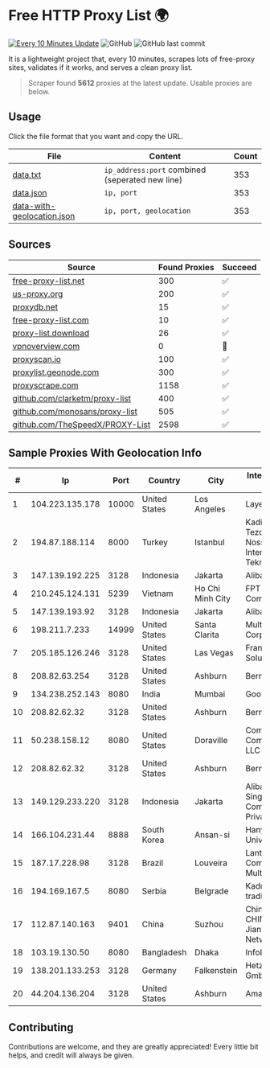
# Free HTTP Proxy List 🌍

[![Every 10 Minutes Update](https://github.com/mertguvencli/http-proxy-list/actions/workflows/main.yml/badge.svg?branch=main)](https://github.com/mertguvencli/http-proxy-list/actions/workflows/main.yml)
![GitHub](https://img.shields.io/github/license/mertguvencli/http-proxy-list)
![GitHub last commit](https://img.shields.io/github/last-commit/mertguvencli/http-proxy-list)

It is a lightweight project that, every 10 minutes, scrapes lots of free-proxy sites, validates if it works, and serves a clean proxy list.


> Scraper found **5612** proxies at the latest update. Usable proxies are below.

## Usage

Click the file format that you want and copy the URL.


|File|Content|Count|
|----|-------|-----|
|[data.txt](https://raw.githubusercontent.com/mertguvencli/http-proxy-list/main/proxy-list/data.txt)|`ip_address:port` combined (seperated new line)|353|
|[data.json](https://raw.githubusercontent.com/mertguvencli/http-proxy-list/main/proxy-list/data.json)|`ip, port`|353|
|[data-with-geolocation.json](https://raw.githubusercontent.com/mertguvencli/http-proxy-list/main/proxy-list/data-with-geolocation.json)|`ip, port, geolocation`|353|

## Sources

|Source|Found Proxies|Succeed|
|------|-------------|-------|
|[free-proxy-list.net](https://free-proxy-list.net)|300|✅|
|[us-proxy.org](https://www.us-proxy.org)|200|✅|
|[proxydb.net](http://proxydb.net)|15|✅|
|[free-proxy-list.com](https://free-proxy-list.com/?page=&port=&type%5B%5D=http&type%5B%5D=https&up_time=0&search=Search)|10|✅|
|[proxy-list.download](https://www.proxy-list.download/HTTP)|26|✅|
|[vpnoverview.com](https://vpnoverview.com/privacy/anonymous-browsing/free-proxy-servers)|0|🚫|
|[proxyscan.io](https://www.proxyscan.io)|100|✅|
|[proxylist.geonode.com](https://proxylist.geonode.com/api/proxy-list?limit=300&page=1&sort_by=lastChecked&sort_type=desc&protocols=http,https)|300|✅|
|[proxyscrape.com](https://api.proxyscrape.com/v2/?request=displayproxies&protocol=http&timeout=10000&country=all&ssl=all&anonymity=all)|1158|✅|
|[github.com/clarketm/proxy-list](https://raw.githubusercontent.com/clarketm/proxy-list/master/proxy-list-raw.txt)|400|✅|
|[github.com/monosans/proxy-list](https://raw.githubusercontent.com/monosans/proxy-list/main/proxies/http.txt)|505|✅|
|[github.com/TheSpeedX/PROXY-List](https://raw.githubusercontent.com/TheSpeedX/PROXY-List/master/http.txt)|2598|✅|


## Sample Proxies With Geolocation Info

|#|Ip|Port|Country|City|Internet Service Provider|
|-|--|----|-------|----|-------------------------|
|1|104.223.135.178|10000|United States|Los Angeles|LayerHost|
|2|194.87.188.114|8000|Turkey|Istanbul|Kadir Huseyin Tezcan Nosspeed Internet Teknolojileri|
|3|147.139.192.225|3128|Indonesia|Jakarta|Alibaba.com LLC|
|4|210.245.124.131|5239|Vietnam|Ho Chi Minh City|FPT Telecom Company|
|5|147.139.193.92|3128|Indonesia|Jakarta|Alibaba.com LLC|
|6|198.211.7.233|14999|United States|Santa Clarita|Multacom Corporation|
|7|205.185.126.246|3128|United States|Las Vegas|FranTech Solutions|
|8|208.82.63.254|3128|United States|Ashburn|Bernardi Sounds|
|9|134.238.252.143|8080|India|Mumbai|Google LLC|
|10|208.82.62.32|3128|United States|Ashburn|Bernardi Sounds|
|11|50.238.158.12|8080|United States|Doraville|Comcast Cable Communications, LLC|
|12|208.82.62.32|3128|United States|Ashburn|Bernardi Sounds|
|13|149.129.233.220|3128|Indonesia|Jakarta|Alibaba.com Singapore E-Commerce Private Limited|
|14|166.104.231.44|8888|South Korea|Ansan-si|Hanyang University|
|15|187.17.228.98|3128|Brazil|Louveira|Lantec Comunicacao Multimidia Ltda|
|16|194.169.167.5|8080|Serbia|Belgrade|Kadri Haxhiaj trading as "B.I."|
|17|112.87.140.163|9401|China|Suzhou|China Unicom CHINA169 Jiangsu Province Network|
|18|103.19.130.50|8080|Bangladesh|Dhaka|InfoLink|
|19|138.201.133.253|3128|Germany|Falkenstein|Hetzner Online GmbH|
|20|44.204.136.204|3128|United States|Ashburn|Amazon.com|



## Contributing

Contributions are welcome, and they are greatly appreciated! Every
little bit helps, and credit will always be given.

